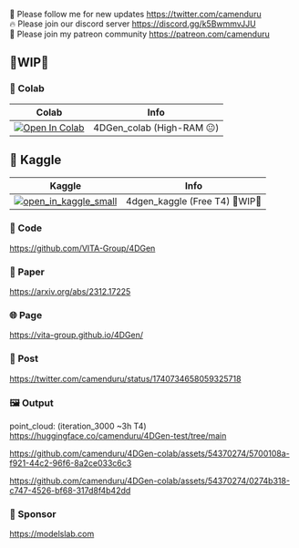 🐣 Please follow me for new updates https://twitter.com/camenduru <br />
🔥 Please join our discord server https://discord.gg/k5BwmmvJJU <br />
🥳 Please join my patreon community https://patreon.com/camenduru <br />


## 🚦WIP🚦

### 🦒 Colab

| Colab | Info
| --- | --- |
[![Open In Colab](https://colab.research.google.com/assets/colab-badge.svg)](https://colab.research.google.com/github/camenduru/4DGen-colab/blob/main/4DGen_colab.ipynb) | 4DGen_colab (High-RAM 😐)

## 🦆 Kaggle

| Kaggle | Info
| --- | --- |
[![open_in_kaggle_small](https://user-images.githubusercontent.com/54370274/228924833-17316feb-d0fe-4249-90ba-682930ba11e5.svg)](https://kaggle.com/camenduru/4dgen) | 4dgen_kaggle (Free T4) 🚦WIP🚦


### 🧬 Code
https://github.com/VITA-Group/4DGen

### 📄 Paper
https://arxiv.org/abs/2312.17225

### 🌐 Page
https://vita-group.github.io/4DGen/

### 💬 Post
https://twitter.com/camenduru/status/1740734658059325718

### 🖼 Output

point_cloud: (iteration_3000 ~3h T4) https://huggingface.co/camenduru/4DGen-test/tree/main <br />

https://github.com/camenduru/4DGen-colab/assets/54370274/5700108a-f921-44c2-96f6-8a2ce033c6c3

https://github.com/camenduru/4DGen-colab/assets/54370274/0274b318-c747-4526-bf68-317d8f4b42dd

### 🏢 Sponsor
https://modelslab.com
